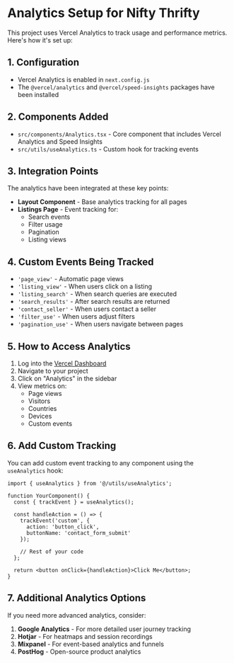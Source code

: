 # Analytics Setup for Nifty Thrifty

This project uses Vercel Analytics to track usage and performance metrics. Here's how it's set up:

## 1. Configuration

- Vercel Analytics is enabled in `next.config.js`
- The `@vercel/analytics` and `@vercel/speed-insights` packages have been installed

## 2. Components Added

- `src/components/Analytics.tsx` - Core component that includes Vercel Analytics and Speed Insights
- `src/utils/useAnalytics.ts` - Custom hook for tracking events

## 3. Integration Points

The analytics have been integrated at these key points:

- **Layout Component** - Base analytics tracking for all pages
- **Listings Page** - Event tracking for:
  - Search events
  - Filter usage
  - Pagination
  - Listing views

## 4. Custom Events Being Tracked

- `'page_view'` - Automatic page views 
- `'listing_view'` - When users click on a listing
- `'listing_search'` - When search queries are executed
- `'search_results'` - After search results are returned
- `'contact_seller'` - When users contact a seller
- `'filter_use'` - When users adjust filters
- `'pagination_use'` - When users navigate between pages

## 5. How to Access Analytics

1. Log into the [Vercel Dashboard](https://vercel.com/dashboard)
2. Navigate to your project
3. Click on "Analytics" in the sidebar
4. View metrics on:
   - Page views
   - Visitors
   - Countries
   - Devices
   - Custom events

## 6. Add Custom Tracking

You can add custom event tracking to any component using the `useAnalytics` hook:

```tsx
import { useAnalytics } from '@/utils/useAnalytics';

function YourComponent() {
  const { trackEvent } = useAnalytics();
  
  const handleAction = () => {
    trackEvent('custom', {
      action: 'button_click',
      buttonName: 'contact_form_submit'
    });
    
    // Rest of your code
  };
  
  return <button onClick={handleAction}>Click Me</button>;
}
```

## 7. Additional Analytics Options

If you need more advanced analytics, consider:

1. **Google Analytics** - For more detailed user journey tracking
2. **Hotjar** - For heatmaps and session recordings
3. **Mixpanel** - For event-based analytics and funnels
4. **PostHog** - Open-source product analytics 